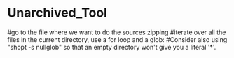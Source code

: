 # Unarchived_Tool
#go to the file where we want to do the sources zipping #iterate over all the files in the current directory, use a for loop and a glob:   #Consider also using "shopt -s nullglob" so that an empty directory won't give you a literal '*'.
